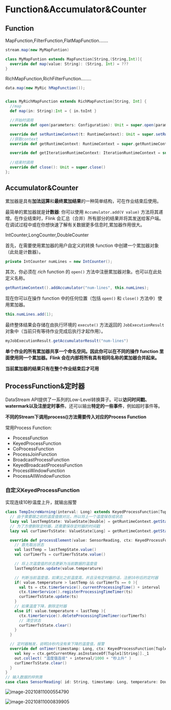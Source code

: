# Function&Accumulator&Counter

## Function

MapFunction,FilterFunction,FlatMapFunction.......

```scala
stream.map(new MyMapFuntion)

class MyMapFuntion extends MapFunction[String,(String,Int)]{
  override def map(value: String): (String, Int) = ???
}
```

RichMapFunction,RichFilterFunction........

```scala
data.map(new MyRic hMapFunction());


class MyRichMapFunction extends RichMapFunction[String, Int] {
  //map
  def map(in: String):Int = { in.toInt }

  //开始时调用
  override def open(parameters: Configuration): Unit = super.open(parameters)

  override def setRuntimeContext(t: RuntimeContext): Unit = super.setRuntimeContext(t)
  //获取context
  override def getRuntimeContext: RuntimeContext = super.getRuntimeContext

  override def getIterationRuntimeContext: IterationRuntimeContext = super.getIterationRuntimeContext
  
  //结束时调用
  override def close(): Unit = super.close()
};
```

## Accumulator&Counter

累加器是具有**加法运算**和**最终累加结果**的一种简单结构，可在作业结束后使用。

最简单的累加器就是**计数器**: 你可以使用 `Accumulator.add(V value)` 方法将其递增。在作业结束时，Flink 会汇总（合并）所有部分的结果并将其发送给客户端。 在调试过程中或在你想快速了解有关数据更多信息时,累加器作用很大。

IntCounter,LongCounter,DoubleCounter

首先，在需要使用累加器的用户自定义的转换 function 中创建一个累加器对象（此处是计数器）。

```java
private IntCounter numLines = new IntCounter();
```

其次，你必须在 *rich* function 的 `open()` 方法中注册累加器对象。也可以在此处定义名称。

```java
getRuntimeContext().addAccumulator("num-lines", this.numLines);
```

现在你可以在操作 function 中的任何位置（包括 `open()` 和 `close()` 方法中）使用累加器。

```java
this.numLines.add(1);
```

最终整体结果会存储在由执行环境的 `execute()` 方法返回的 `JobExecutionResult` 对象中（当前只有等待作业完成后执行才起作用）。

```java
myJobExecutionResult.getAccumulatorResult("num-lines")
```

**单个作业的所有累加器共享一个命名空间。因此你可以在不同的操作 function 里面使用同一个累加器。Flink 会在内部将所有具有相同名称的累加器合并起来。**

**当前累加器的结果只有在整个作业结束后才可用**



## ProcessFunction&定时器

DataStream API提供了一系列的Low-Level转换算子。可以**访问时间戳、watermark以及注册定时事件**。还可以输出**特定的一些事件**，例如超时事件等。

**不同的Stream下调用process()方法需要传入对应的Process Function**

常用Process Function:

- ProcessFunction
- KeyedProcessFunction
- CoProcessFunction
- ProcessJoinFunction
- BroadcastProcessFunction
- KeyedBroadcastProcessFunction
- ProcessWindowFunction
- ProcessAllWindowFunction

### 自定义KeyedProcessFunction

实现连续10秒温度上升，就输出报警

```scala
class TempIncreWarning(interval: Long) extends KeyedProcessFunction[Tuple, SensorReading, String]{
  // 由于需要跟之前的温度值做对比，所以将上一个温度保存成状态
  lazy val lastTempState: ValueState[Double] = getRuntimeContext.getState( new ValueStateDescriptor[Double]("lastTemp", classOf[Double]))
  // 为了方便删除定时器，还需要保存定时器的时间戳
  lazy val curTimerTsState: ValueState[Long] = getRuntimeContext.getState( new ValueStateDescriptor[Long]("cur-timer-ts", classOf[Long]) )

  override def processElement(value: SensorReading, ctx: KeyedProcessFunction[Tuple, SensorReading, String]#Context, out: Collector[String]): Unit = {
    // 首先取出状态
    val lastTemp = lastTempState.value()
    val curTimerTs = curTimerTsState.value()

    // 将上次温度值的状态更新为当前数据的温度值
    lastTempState.update(value.temperature)

    // 判断当前温度值，如果比之前温度高，并且没有定时器的话，注册10秒后的定时器
    if( value.temperature > lastTemp && curTimerTs == 0 ){
      val ts = ctx.timerService().currentProcessingTime() + interval
      ctx.timerService().registerProcessingTimeTimer(ts)
      curTimerTsState.update(ts)
    }
    // 如果温度下降，删除定时器
    else if( value.temperature < lastTemp ){
      ctx.timerService().deleteProcessingTimeTimer(curTimerTs)
      // 清空状态
      curTimerTsState.clear()
    }
  }

  // 定时器触发，说明10秒内没有来下降的温度值，报警
  override def onTimer(timestamp: Long, ctx: KeyedProcessFunction[Tuple, SensorReading, String]#OnTimerContext, out: Collector[String]): Unit = {
    val key = ctx.getCurrentKey.asInstanceOf[Tuple1[String]]._1
    out.collect( "温度值连续" + interval/1000 + "秒上升" )
    curTimerTsState.clear()
  }
}
// 输入数据的样例类
case class SensorReading( id: String, timestamp: Long, temperature: Double )
```

![image-20210811000554790](https://raw.githubusercontent.com/privking/king-note-images/master/img/note/image-20210811000554790-1628611561-b0dd7b.png)

![image-20210811000839905](https://raw.githubusercontent.com/privking/king-note-images/master/img/note/image-20210811000839905-1628611720-fc6d4e.png)

